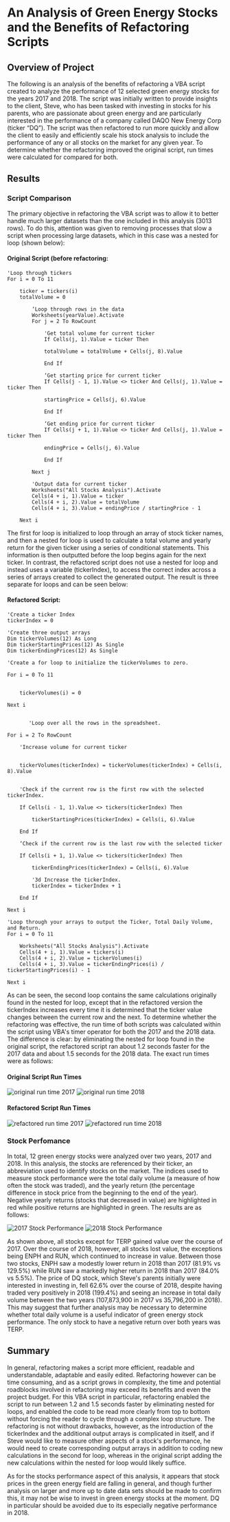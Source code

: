 # An Analysis of Green Energy Stocks and the Benefits of Refactoring Scripts

## Overview of Project

The following is an analysis of the benefits of refactoring a VBA script created to analyze the performance of 12 selected green energy stocks for the years 2017 and 2018. The script was initially written to provide insights to the client, Steve, who has been tasked with investing in stocks for his parents, who are passionate about green energy and are particularly interested in the performance of a company called DAQO New Energy Corp (ticker “DQ”). The script was then refactored to run more quickly and allow the client to easily and efficiently scale his stock analysis to include the performance of any or all stocks on the market for any given year. To determine whether the refactoring improved the original script, run times were calculated for compared for both. 

## Results

### Script Comparison

The primary objective in refactoring the VBA script was to allow it to better handle much larger datasets than the one included in this analysis (3013 rows). To do this, attention was given to removing processes that slow a script when processing large datasets, which in this case was a nested for loop (shown below): 

#### Original Script (before refactoring:

    'Loop through tickers
    For i = 0 To 11
        
        ticker = tickers(i)
        totalVolume = 0
        
            ‘Loop through rows in the data
            Worksheets(yearValue).Activate
            For j = 2 To RowCount
            
                'Get total volume for current ticker
                If Cells(j, 1).Value = ticker Then

                totalVolume = totalVolume + Cells(j, 8).Value

                End If
                
                ‘Get starting price for current ticker
                If Cells(j - 1, 1).Value <> ticker And Cells(j, 1).Value = ticker Then

                startingPrice = Cells(j, 6).Value

                End If
                
                ‘Get ending price for current ticker
                If Cells(j + 1, 1).Value <> ticker And Cells(j, 1).Value = ticker Then

                endingPrice = Cells(j, 6).Value
                
                End If
                 
            Next j
            
            'Output data for current ticker
            Worksheets("All Stocks Analysis").Activate
            Cells(4 + i, 1).Value = ticker
            Cells(4 + i, 2).Value = totalVolume
            Cells(4 + i, 3).Value = endingPrice / startingPrice - 1
            
        Next i

The first for loop is initialized to loop through an array of stock ticker names, and then a nested for loop is used to calculate a total volume and yearly return for the given ticker using a series of conditional statements. This information is then outputted before the loop begins again for the next ticker. In contrast, the refactored script does not use a nested for loop and instead uses a variable (tickerIndex), to access the correct index across a series of arrays created to collect the generated output. The result is three separate for loops and can be seen below: 

#### Refactored Script:  

    'Create a ticker Index
    tickerIndex = 0

    'Create three output arrays
    Dim tickerVolumes(12) As Long
    Dim tickerStartingPrices(12) As Single
    Dim tickerEndingPrices(12) As Single
    
    'Create a for loop to initialize the tickerVolumes to zero.
    
    For i = 0 To 11
    
        
        tickerVolumes(i) = 0
        
    Next i
    
            
           'Loop over all the rows in the spreadsheet.
    
    For i = 2 To RowCount
        
        'Increase volume for current ticker
        
       
        tickerVolumes(tickerIndex) = tickerVolumes(tickerIndex) + Cells(i, 8).Value

       
        'Check if the current row is the first row with the selected tickerIndex.
        
        If Cells(i - 1, 1).Value <> tickers(tickerIndex) Then

            tickerStartingPrices(tickerIndex) = Cells(i, 6).Value

        End If
        
        ‘Check if the current row is the last row with the selected ticker
        
        If Cells(i + 1, 1).Value <> tickers(tickerIndex) Then

            tickerEndingPrices(tickerIndex) = Cells(i, 6).Value
        
            '3d Increase the tickerIndex.
            tickerIndex = tickerIndex + 1
            
        End If
    
    Next i
    
    'Loop through your arrays to output the Ticker, Total Daily Volume, and Return.
    For i = 0 To 11
        
        Worksheets("All Stocks Analysis").Activate
        Cells(4 + i, 1).Value = tickers(i)
        Cells(4 + i, 2).Value = tickerVolumes(i)
        Cells(4 + i, 3).Value = tickerEndingPrices(i) / tickerStartingPrices(i) - 1
        
    Next i

As can be seen, the second loop contains the same calculations originally found in the nested for loop, except that in the refactored version the tickerIndex increases every time it is determined that the ticker value changes between the current row and the next. To determine whether the refactoring was effective, the run time of both scripts was calculated within the script using VBA's timer operator for both the 2017 and the 2018 data. The difference is clear: by eliminating the nested for loop found in the original script, the refactored script ran about 1.2 seconds faster for the 2017 data and about 1.5 seconds for the 2018 data. The exact run times were as follows: 

#### Original Script Run Times

![original run time 2017](Resources/VBA_before_refactoring_2017.png) ![original run time 2018](Resources/VBA_before_refactoring_2018.png)
#### Refactored Script Run Times

![refactored run time 2017](Resources/VBA_Challenge_2017.png) ![refactored run time 2018](Resources/VBA_Challenge_2018.png)

### Stock Perfomance

In total, 12 green energy stocks were analyzed over two years, 2017 and 2018. In this analysis, the stocks are referenced by their ticker, an abbreviation used to identify stocks on the market. The indices used to measure stock performance were the total daily volume (a measure of how often the stock was traded), and the yearly return (the percentage difference in stock price from the beginning to the end of the year). Negative yearly returns (stocks that decreased in value) are highlighted in red while positive returns are highlighted in green. The results are as follows: 

![2017 Stock Performance](Resources/all_stocks_analysis_2017.png) ![2018 Stock Performance](Resources/all_stocks_analysis_2018.png)

As shown above, all stocks except for TERP gained value over the course of 2017. Over the course of 2018, however, all stocks lost value, the exceptions being ENPH and RUN, which continued to increase in value. Between those two stocks, ENPH saw a modestly lower return in 2018 than 2017 (81.9% vs 129.5%) while RUN saw a markedly higher return in 2018 than 2017 (84.0% vs 5.5%). The price of DQ stock, which Steve's parents initially were interested in investing in, fell 62.6% over the course of 2018, despite having traded very positively in 2018 (199.4%) and seeing an increase in total daily volume between the two years (107,873,900 in 2017 vs 35,796,200 in 2018). This may suggest that further analysis may be necessary to determine whether total daily volume is a useful indicator of green energy stock performance. The only stock to have a negative return over both years was TERP. 

## Summary

In general, refactoring makes a script more efficient, readable and understandable, adaptable and easily edited. Refactoring however can be time consuming, and as a script grows in complexity, the time and potential roadblocks involved in refactoring may exceed its benefits and even the project budget. For this VBA script in particular, refactoring enabled the script to run between 1.2 and 1.5 seconds faster by eliminating nested for loops, and enabled the code to be read more clearly from top to bottom without forcing the reader to cycle through a complex loop structure. The refactoring is not without drawbacks, however, as the introduction of the tickerIndex and the additional output arrays is complicated in itself, and if Steve would like to measure other aspects of a stock's performance, he would need to create corresponding output arrays in addition to coding new calculations in the second for loop, whereas in the original script adding the new calculations within the nested for loop would likely suffice. 

As for the stocks performance aspect of this analysis, it appears that stock prices in the green energy field are falling in general, and though further analysis on larger and more up to date data sets should be made to confirm this, it may not be wise to invest in green energy stocks at the moment. DQ in particular should be avoided due to its especially negative performance in 2018. 

